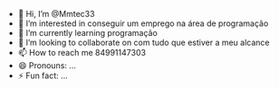 - 👋 Hi, I’m @Mmtec33
- 👀 I’m interested in conseguir um emprego na área de programação
- 🌱 I’m currently learning programação 
- 💞️ I’m looking to collaborate on com tudo que estiver a meu alcance 
- 📫 How to reach me 84991147303
- 😄 Pronouns: ...
- ⚡ Fun fact: ...

<!---
Mmtec33/Mmtec33 is a ✨ special ✨ repository because its `README.md` (this file) appears on your GitHub profile.
You can click the Preview link to take a look at your changes.
--->
